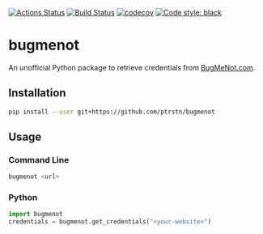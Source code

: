 [![Actions Status](https://github.com/ptrstn/bugmenot/workflows/Python%20package/badge.svg)](https://github.com/ptrstn/bugmenot/actions)
[![Build Status](https://travis-ci.com/ptrstn/bugmenot.svg?branch=master)](https://travis-ci.com/ptrstn/bugmenot)
[![codecov](https://codecov.io/gh/ptrstn/bugmenot/branch/master/graph/badge.svg)](https://codecov.io/gh/ptrstn/bugmenot)
[![Code style: black](https://img.shields.io/badge/code%20style-black-000000.svg)](https://github.com/psf/black)

# bugmenot

An unofficial Python package to retrieve credentials from [BugMeNot.com](http://bugmenot.com/).

## Installation

```bash
pip install --user git+https://github.com/ptrstn/bugmenot
```

## Usage

### Command Line

```bash
bugmenot <url>
```

### Python

```python
import bugmenot
credentials = bugmenot.get_credentials("<your-website>")
```
